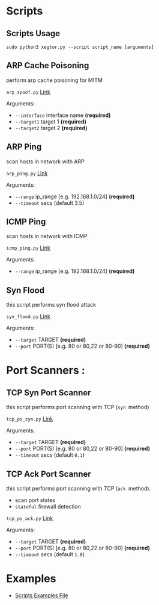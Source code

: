 # Scripts

Scripts Usage
----
    sudo python3 xegtor.py --script script_name [arguments]

ARP Cache Poisoning
----
perform arp cache poisoning for MITM

`arp_spoof.py` [Link](https://github.com/xegtor/xegtor/blob/master/scripts/arp_spoof.py)

Arguments:
- `--interface` interface name **(required)**
- `--target1` target 1 **(required)**
- `--target2` target 2 **(required)**

ARP Ping
----
scan hosts in network with ARP

`arp_ping.py` [Link](https://github.com/xegtor/xegtor/blob/master/scripts/arp_ping.py)

Arguments:
- `--range` ip_range [e.g. 192.168.1.0/24] **(required)**
- `--timeout` secs (default 3.5)

ICMP Ping
----
scan hosts in network with ICMP

`icmp_ping.py` [Link](https://github.com/xegtor/xegtor/blob/master/scripts/icmp_ping.py)

Arguments:
- `--range` ip_range [e.g. 192.168.1.0/24] **(required)**

Syn Flood
----
this script performs syn flood attack

`syn_flood.py` [Link](https://github.com/xegtor/xegtor/blob/master/scripts/syn_flood.py)

Arguments:
- `--target` TARGET **(required)**
- `--port` PORT(S) [e.g. 80 or 80,22 or 80-90] **(required)**

# Port Scanners :
TCP Syn Port Scanner
----
this script performs port scanning with TCP (`syn `method)

`tcp_ps_syn.py` [Link](https://github.com/xegtor/xegtor/blob/master/scripts/tcp_ps_syn.py)

Arguments:
- `--target` TARGET **(required)**
- `--port` PORT(S) [e.g. 80 or 80,22 or 80-90] **(required)**
- `--timeout` secs (default `0.1`)

TCP Ack Port Scanner
----
this script performs port scanning with TCP (`ack `method).
- scan port states
- `stateful` firewall detection

`tcp_ps_ack.py` [Link](https://github.com/xegtor/xegtor/blob/master/scripts/tcp_ps_ack.py)

Arguments:
- `--target` TARGET **(required)**
- `--port` PORT(S) [e.g. 80 or 80,22 or 80-90] **(required)**
- `--timeout` secs (default `1.0`)

# Examples
- [Scripts Examples File](https://github.com/xegtor/xegtor/blob/master/scripts/examples.txt)